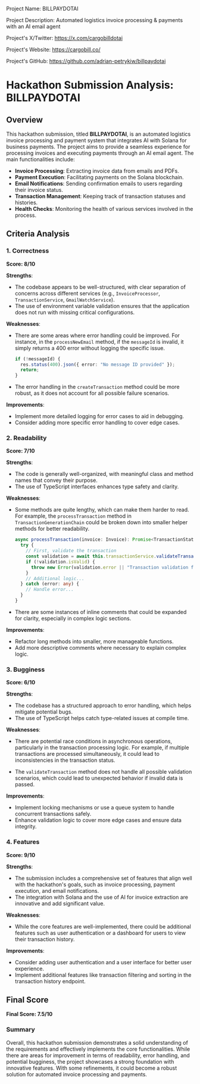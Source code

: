 
Project Name: BILLPAYDOTAI


Project Description: Automated logistics invoice processing & payments with an AI email agent


Project's X/Twitter: https://x.com/cargobilldotai


Project's Website: https://cargobill.co/


Project's GitHub: https://github.com/adrian-petrykiw/billpaydotai






# Hackathon Submission Analysis: BILLPAYDOTAI

## Overview
This hackathon submission, titled **BILLPAYDOTAI**, is an automated logistics invoice processing and payment system that integrates AI with Solana for business payments. The project aims to provide a seamless experience for processing invoices and executing payments through an AI email agent. The main functionalities include:

- **Invoice Processing**: Extracting invoice data from emails and PDFs.
- **Payment Execution**: Facilitating payments on the Solana blockchain.
- **Email Notifications**: Sending confirmation emails to users regarding their invoice status.
- **Transaction Management**: Keeping track of transaction statuses and histories.
- **Health Checks**: Monitoring the health of various services involved in the process.

## Criteria Analysis

### 1. Correctness
**Score: 8/10**

**Strengths**:
- The codebase appears to be well-structured, with clear separation of concerns across different services (e.g., `InvoiceProcessor`, `TransactionService`, `GmailWatchService`).
- The use of environment variable validation ensures that the application does not run with missing critical configurations.

**Weaknesses**:
- There are some areas where error handling could be improved. For instance, in the `processNewEmail` method, if the `messageId` is invalid, it simply returns a 400 error without logging the specific issue.
  
  ```typescript
  if (!messageId) {
    res.status(400).json({ error: "No message ID provided" });
    return;
  }
  ```

- The error handling in the `createTransaction` method could be more robust, as it does not account for all possible failure scenarios.

**Improvements**:
- Implement more detailed logging for error cases to aid in debugging.
- Consider adding more specific error handling to cover edge cases.

### 2. Readability
**Score: 7/10**

**Strengths**:
- The code is generally well-organized, with meaningful class and method names that convey their purpose.
- The use of TypeScript interfaces enhances type safety and clarity.

**Weaknesses**:
- Some methods are quite lengthy, which can make them harder to read. For example, the `processTransaction` method in `TransactionGenerationChain` could be broken down into smaller helper methods for better readability.

  ```typescript
  async processTransaction(invoice: Invoice): Promise<TransactionStatus> {
    try {
      // First, validate the transaction
      const validation = await this.transactionService.validateTransaction(invoice);
      if (!validation.isValid) {
        throw new Error(validation.error || "Transaction validation failed");
      }
      // Additional logic...
    } catch (error: any) {
      // Handle error...
    }
  }
  ```

- There are some instances of inline comments that could be expanded for clarity, especially in complex logic sections.

**Improvements**:
- Refactor long methods into smaller, more manageable functions.
- Add more descriptive comments where necessary to explain complex logic.

### 3. Bugginess
**Score: 6/10**

**Strengths**:
- The codebase has a structured approach to error handling, which helps mitigate potential bugs.
- The use of TypeScript helps catch type-related issues at compile time.

**Weaknesses**:
- There are potential race conditions in asynchronous operations, particularly in the transaction processing logic. For example, if multiple transactions are processed simultaneously, it could lead to inconsistencies in the transaction status.

- The `validateTransaction` method does not handle all possible validation scenarios, which could lead to unexpected behavior if invalid data is passed.

**Improvements**:
- Implement locking mechanisms or use a queue system to handle concurrent transactions safely.
- Enhance validation logic to cover more edge cases and ensure data integrity.

### 4. Features
**Score: 9/10**

**Strengths**:
- The submission includes a comprehensive set of features that align well with the hackathon's goals, such as invoice processing, payment execution, and email notifications.
- The integration with Solana and the use of AI for invoice extraction are innovative and add significant value.

**Weaknesses**:
- While the core features are well-implemented, there could be additional features such as user authentication or a dashboard for users to view their transaction history.

**Improvements**:
- Consider adding user authentication and a user interface for better user experience.
- Implement additional features like transaction filtering and sorting in the transaction history endpoint.

## Final Score
**Final Score: 7.5/10**

### Summary
Overall, this hackathon submission demonstrates a solid understanding of the requirements and effectively implements the core functionalities. While there are areas for improvement in terms of readability, error handling, and potential bugginess, the project showcases a strong foundation with innovative features. With some refinements, it could become a robust solution for automated invoice processing and payments.